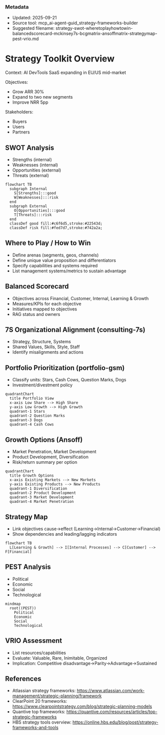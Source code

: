 ### Metadata

- Updated: 2025-09-21
- Source tool: mcp_ai-agent-guid_strategy-frameworks-builder
- Suggested filename: strategy-swot-wheretoplayhowtowin-balancedscorecard-mckinsey7s-bcgmatrix-ansoffmatrix-strategymap-pest-vrio.md

# Strategy Toolkit Overview

Context: AI DevTools SaaS expanding in EU/US mid-market

Objectives:

- Grow ARR 30%
- Expand to two new segments
- Improve NRR 5pp

Stakeholders:

- Buyers
- Users
- Partners

## SWOT Analysis

- Strengths (internal)
- Weaknesses (internal)
- Opportunities (external)
- Threats (external)

```mermaid
flowchart TB
  subgraph Internal
    S[Strengths]:::good
    W[Weaknesses]:::risk
  end
  subgraph External
    O[Opportunities]:::good
    T[Threats]:::risk
  end
  classDef good fill:#c6f6d5,stroke:#22543d;
  classDef risk fill:#fed7d7,stroke:#742a2a;
```

## Where to Play / How to Win

- Define arenas (segments, geos, channels)
- Define unique value proposition and differentiators
- Specify capabilities and systems required
- List management systems/metrics to sustain advantage

## Balanced Scorecard

- Objectives across Financial, Customer, Internal, Learning & Growth
- Measures/KPIs for each objective
- Initiatives mapped to objectives
- RAG status and owners

## 7S Organizational Alignment (consulting-7s)

- Strategy, Structure, Systems
- Shared Values, Skills, Style, Staff
- Identify misalignments and actions

## Portfolio Prioritization (portfolio-gsm)

- Classify units: Stars, Cash Cows, Question Marks, Dogs
- Investment/divestment policy

```mermaid
quadrantChart
  title Portfolio View
  x-axis Low Share --> High Share
  y-axis Low Growth --> High Growth
  quadrant-1 Stars
  quadrant-2 Question Marks
  quadrant-3 Dogs
  quadrant-4 Cash Cows
```

## Growth Options (Ansoff)

- Market Penetration, Market Development
- Product Development, Diversification
- Risk/return summary per option

```mermaid
quadrantChart
  title Growth Options
  x-axis Existing Markets --> New Markets
  y-axis Existing Products --> New Products
  quadrant-1 Diversification
  quadrant-2 Product Development
  quadrant-3 Market Development
  quadrant-4 Market Penetration
```

## Strategy Map

- Link objectives cause→effect (Learning→Internal→Customer→Financial)
- Show dependencies and leading/lagging indicators

```mermaid
flowchart TB
  L[Learning & Growth] --> I[Internal Processes] --> C[Customer] --> F[Financial]
```

## PEST Analysis

- Political
- Economic
- Social
- Technological

```mermaid
mindmap
  root((PEST))
    Political
    Economic
    Social
    Technological
```

## VRIO Assessment

- List resources/capabilities
- Evaluate: Valuable, Rare, Inimitable, Organized
- Implication: Competitive disadvantage→Parity→Advantage→Sustained

## References

- Atlassian strategy frameworks: https://www.atlassian.com/work-management/strategic-planning/framework
- ClearPoint 20 frameworks: https://www.clearpointstrategy.com/blog/strategic-planning-models
- Quantive top frameworks: https://quantive.com/resources/articles/top-strategic-frameworks
- HBS strategy tools overview: https://online.hbs.edu/blog/post/strategy-frameworks-and-tools
